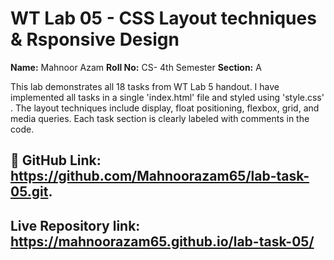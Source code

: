 # WT Lab 05 - CSS Layout techniques & Rsponsive Design

**Name:** Mahnoor Azam
**Roll No:** CS- 4th Semester
**Section:** A

This lab demonstrates all 18 tasks from WT Lab 5 handout. I have implemented all tasks in a single 'index.html' file and styled using 'style.css' . The layout techniques include display, float positioning, flexbox, grid, and media queries.
Each task section is clearly labeled with comments in the code.

## 🔗 GitHub Link: https://github.com/Mahnoorazam65/lab-task-05.git.

## Live Repository link: https://mahnoorazam65.github.io/lab-task-05/
